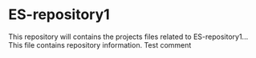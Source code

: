 # ES-repository1
This repository will contains the projects files related to ES-repository1...
This file contains repository information.
Test comment
